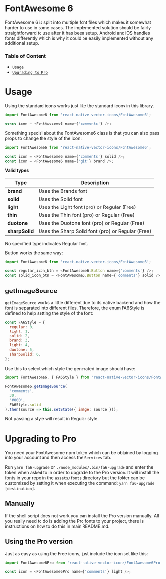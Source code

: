 # FontAwesome 6

FontAwesome 6 is split into multiple font files which makes it somewhat
harder to use in some cases. The implemented solution should be fairly
straightforward to use after it has been setup.
Android and iOS handles fonts differently which is why it could be
easily implemented without any additional setup.

### Table of Content

- [`Usage`](#usage)
- [`Upgrading to Pro`](#upgrading-to-pro)

# Usage

Using the standard icons works just like the standard icons in this library.

```javascript
import FontAwesome6 from 'react-native-vector-icons/FontAwesome6';

const icon = <FontAwesome6 name={'comments'} />;
```

Something special about the FontAwesome6 class is that you can also pass props
to change the style of the icon:

```javascript
import FontAwesome6 from 'react-native-vector-icons/FontAwesome6';

const icon = <FontAwesome6 name={'comments'} solid />;
const icon = <FontAwesome6 name={'git'} brand />;
```

**Valid types**

| Type           | Description                                       |
| -------------- | ------------------------------------------------- |
| **brand**      | Uses the Brands font                              |
| **solid**      | Uses the Solid font                               |
| **light**      | Uses the Light font (pro) or Regular (Free)       |
| **thin**       | Uses the Thin font (pro) or Regular (Free)        |
| **duotone**    | Uses the Duotone font (pro) or Regular (Free)     |
| **sharpSolid** | Uses the Sharp Solid font (pro) or Regular (Free) |

No specified type indicates Regular font.

Button works the same way:

```javascript
import FontAwesome6 from 'react-native-vector-icons/FontAwesome6';

const regular_icon_btn = <FontAwesome6.Button name={'comments'} />;
const solid_icon_btn = <FontAwesome6.Button name={'comments'} solid />;
```

## getImageSource

`getImageSource` works a little different due to its native backend and how
the font is separated into different files. Therefore, the enum FA6Style is
defined to help setting the style of the font:

```javascript
const FA6Style = {
  regular: 0,
  light: 1,
  solid: 2,
  brand: 3,
  light: 4,
  duotone: 5,
  sharpSolid: 6,
};
```

Use this to select which style the generated image should have:

```javascript
import FontAwesome6, { FA6Style } from 'react-native-vector-icons/FontAwesome6';

FontAwesome6.getImageSource(
  'comments',
  30,
  '#000',
  FA6Style.solid
).then(source => this.setState({ image: source }));
```

Not passing a style will result in Regular style.

# Upgrading to Pro

You need your FontAwesome npm token which can be obtained by logging into your
account and then access the `Services` tab.

Run `yarn fa6-upgrade` or `./node_modules/.bin/fa6-upgrade` and enter the token
when asked to in order to upgrade to the Pro version. It will install the fonts
in your repo in the `assets/fonts` directory but the folder can be customized by
setting it when executing the command: `yarn fa6-upgrade [destination]`.

## Manually

If the shell script does not work you can install the Pro version manually.
All you really need to do is adding the Pro fonts to your project, there is
instructions on how to do this in main README.md.

## Using the Pro version

Just as easy as using the Free icons, just include the icon set like this:

```javascript
import FontAwesome6Pro from 'react-native-vector-icons/FontAwesome6Pro';

const icon = <FontAwesome6Pro name={'comments'} light />;
```